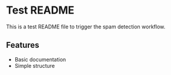 # Test README

This is a test README file to trigger the spam detection workflow.

## Features

- Basic documentation
- Simple structure
